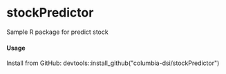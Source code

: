 # stockPredictor
Sample R package for predict stock

#### Usage
Install from GitHub:  devtools::install_github("columbia-dsi/stockPredictor")
